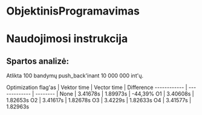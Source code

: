 # ObjektinisProgramavimas

# Naudojimosi instrukcija

## Spartos analizė:
Atlikta 100 bandymų push_back'inant 10 000 000 int'ų.

Optimization flag'as | Vektor time | Vector time | Difference
------------ | ------------- | -------- |
None |    3.41678s      | 1.89973s  | -44,39%
O1 | 3.40608s |     1.82653s
O2 | 3.41617s |    1.82678s
O3 | 3.4229s   |   1.82633s
O4 | 3.41577s |     1.82963s






